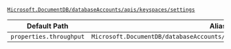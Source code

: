 [`Microsoft.DocumentDB/databaseAccounts/apis/keyspaces/settings`](https://docs.microsoft.com/en-us/azure/templates/microsoft.documentdb/databaseaccounts/apis/keyspaces/settings)

| Default Path | Alias |
|---|---|
| `properties.throughput` | `Microsoft.DocumentDB/databaseAccounts/apis/keyspaces/settings/throughput` |

